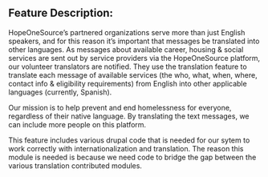 ## Feature Description:

HopeOneSource’s partnered organizations serve more than just English speakers, and for this reason it’s important that messages be translated into other languages. As messages about available career, housing & social services are sent out by service providers via the HopeOneSource platform, our volunteer translators are notified. They use the translation feature to translate each message of available services (the who, what, when, where, contact info & eligibility requirements) from English into other applicable languages (currently, Spanish).

Our mission is to help prevent and end homelessness for everyone, regardless of their native language. By translating the text messages, we can include more people on this platform.

This feature includes various drupal code that is needed for our sytem to work correctly with internationalization and translation. The reason this module is needed is because we need code to bridge the gap between the various translation contributed modules.
